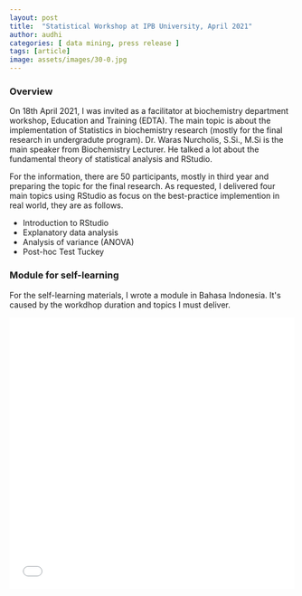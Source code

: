 ```yaml
---
layout: post
title:  "Statistical Workshop at IPB University, April 2021"
author: audhi
categories: [ data mining, press release ]
tags: [article]
image: assets/images/30-0.jpg
---
```

### Overview
On 18th April 2021, I was invited as a facilitator at biochemistry department workshop, Education and Training (EDTA). The main topic is about the implementation of Statistics in biochemistry research (mostly for the final research in undergradute program). Dr. Waras Nurcholis, S.Si., M.Si is the main speaker from Biochemistry Lecturer. He talked a lot about the fundamental theory of statistical analysis and RStudio.

For the information, there are 50 participants, mostly in third year and preparing the topic for the final research. As requested, I delivered four main topics using RStudio as focus on the best-practice implemention in real world, they are as follows.
- Introduction to RStudio
- Explanatory data analysis
- Analysis of variance (ANOVA)
- Post-hoc Test Tuckey

### Module for self-learning
For the self-learning materials, I wrote a module in Bahasa Indonesia. It's caused by the workdhop duration and topics I must deliver.
<iframe src="{{site.baseurl}}/assets/docs/RStudio as a Statistical Analysis Tool - Biochemistry.pdf" style="width: 100%; height: 480px;" frameBorder="0"></iframe><br>
